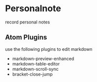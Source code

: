 # Personalnote
record personal notes

## Atom Plugins

use the following plugins to edit markdown

- markdown-preview-enhanced
- markdown-table-editor
- markdown-scroll-sync
- bracket-close-jump

